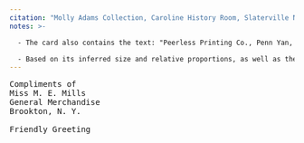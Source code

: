```yaml
---
citation: "Molly Adams Collection, Caroline History Room, Slaterville NY."
notes: >-

  - The card also contains the text: "Peerless Printing Co., Penn Yan, N. Y." above the illustration, and the number "959" below the illustration. 

  - Based on its inferred size and relative proportions, as well as the "friendly greeting", this is likely a postcard, that Emily apparently gave away to customers to advertise her store. I did not find a reproduction of the opposite side.
---
```


<pre>
Compliments of 
Miss M. E. Mills
General Merchandise
Brookton, N. Y.

Friendly Greeting
</pre>

